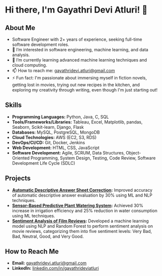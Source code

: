 # Hi there, I'm Gayathri Devi Atluri! 👋

## About Me
- Software Engineer with 2+ years of experience, seeking full-time software development roles.
- 👀 I’m interested in software engineering, machine learning, and data analysis.
- 🌱 I’m currently learning advanced machine learning techniques and cloud computing.
- 📫 How to reach me: [gayathridevi.atluri@gmail.com](mailto:gayathridevi.atluri@gmail.com)
- ⚡ Fun fact: I'm passionate about immersing myself in fiction novels, getting lost in movies, trying out new recipes in the kitchen, and exploring my creativity through writing, even though I'm just starting out!

## Skills
- **Programming Languages:** Python, Java, C, SQL
- **Tools/Frameworks/Libraries:** Tableau, Excel, Matplotlib, pandas, Seaborn, Scikit-learn, Django, Flask
- **Databases:** MySQL, PostgreSQL, MongoDB
- **Cloud Technologies:** AWS (EC2, S3, RDS)
- **DevOps/CI/CD:** Git, Docker, Jenkins
- **Web Development:** HTML, CSS, JavaScript
- **Software Development:** Agile, SCRUM, Data Structures, Object-Oriented Programming, System Design, Testing, Code Review, Software Development Life Cycle (SDLC)

## Projects
- **[Automatic Descriptive Answer Sheet Correction](https://github.com/gayathrideviatluri/AutoCorrect-AI-Enhanced-Descriptive-Answer-Evaluation-):** Improved accuracy of automatic descriptive answer evaluation by 30% using ML and NLP techniques.
- **[Sensor-Based Predictive Plant Watering System](https://github.com/gayathrideviatluri/Sensor-Based-Predictive-Plant-Watering-System):** Achieved 30% increase in irrigation efficiency and 25% reduction in water consumption using ML techniques.
- **[Sentiment Analysis of Film Reviews](https://github.com/gayathrideviatluri/Sentiment-Analysis-of-Film-Reviews):** Developed a machine learning model using NLP and Random Forest to perform sentiment analysis on movie reviews, categorizing them into five sentiment levels: Very Bad, Bad, Neutral, Good, and Very Good.

## How to Reach Me
- **Email:** [gayathridevi.atluri@gmail.com](mailto:gayathridevi.atluri@gmail.com)
- **LinkedIn:** [linkedin.com/in/gayathrideviatluri](https://www.linkedin.com/in/gayathri-devi-atluri-587776149/)

<!---
gayathrideviatluri/gayathrideviatluri is a ✨ special ✨ repository because its `README.md` (this file) appears on your GitHub profile.
You can click the Preview link to take a look at your changes.
--->
